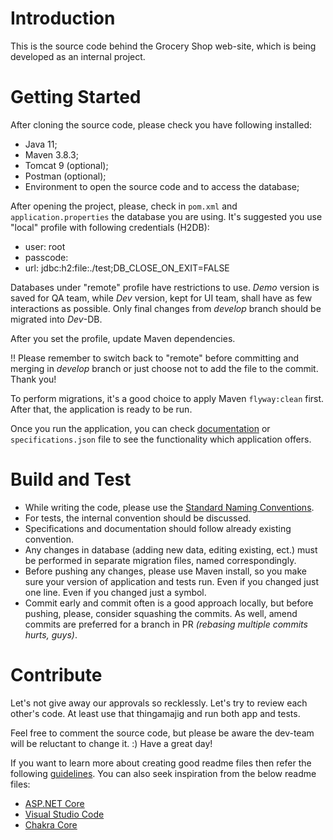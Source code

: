 # Introduction 
This is the source code behind the Grocery Shop web-site, which is being developed as an internal project. 

# Getting Started
After cloning the source code, please check you have following installed:
+ Java 11;
+ Maven 3.8.3;
+ Tomcat 9 (optional);
+ Postman (optional);
+ Environment to open the source code and to access the database;

After opening the project, please, check in `pom.xml` and `application.properties` the database you are using.
It's suggested you use "local" profile with following credentials (H2DB):
+ user: root
+ passcode:
+ url: jdbc:h2:file:./test;DB_CLOSE_ON_EXIT=FALSE

Databases under "remote" profile have restrictions to use. _Demo_ version is saved for QA team, while _Dev_ version, kept for UI team, shall have as few interactions as possible.
Only final changes from _develop_ branch should be migrated into _Dev_-DB.

After you set the profile, update Maven dependencies.

!! Please remember to switch back to "remote" before committing and merging in _develop_ branch or just choose not to add the file to the commit. Thank you!


To perform migrations, it's a good choice to apply Maven `flyway:clean` first.
After that, the application is ready to be run. 

Once you run the application, you can check [documentation](http://localhost:8080/api/swagger-ui.html) or `specifications.json` file to see the functionality which application offers.

# Build and Test
+ While writing the code, please use the [Standard Naming Conventions](https://www.oracle.com/java/technologies/javase/codeconventions-namingconventions.html).
+ For tests, the internal convention should be discussed. 
+ Specifications and documentation should follow already existing convention.
+ Any changes in database (adding new data, editing existing, ect.) must be performed in separate migration files, named correspondingly.
+ Before pushing any changes, please use Maven install, so you make sure your version of application and tests run. Even if you changed just one line. Even if you changed just a symbol.
+ Commit early and commit often is a good approach locally, but before pushing, please, consider squashing the commits. As well, amend commits are preferred for a branch in PR _(rebasing multiple commits hurts, guys)_.

# Contribute
Let's not give away our approvals so recklessly. Let's try to review each other's code. At least use that thingamajig and run both app and tests. 

Feel free to comment the source code, but please be aware the dev-team will be reluctant to change it. :) Have a great day!

If you want to learn more about creating good readme files then refer the following [guidelines](https://docs.microsoft.com/en-us/azure/devops/repos/git/create-a-readme?view=azure-devops). You can also seek inspiration from the below readme files:
- [ASP.NET Core](https://github.com/aspnet/Home)
- [Visual Studio Code](https://github.com/Microsoft/vscode)
- [Chakra Core](https://github.com/Microsoft/ChakraCore)